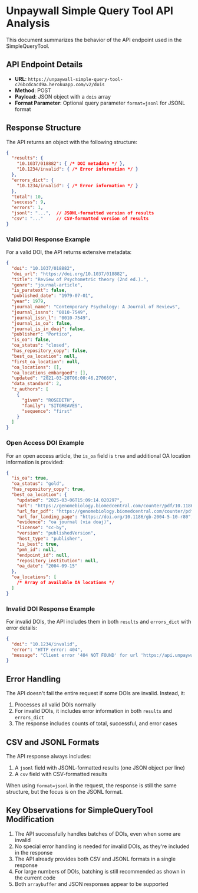 # Unpaywall Simple Query Tool API Analysis

This document summarizes the behavior of the API endpoint used in the SimpleQueryTool.

## API Endpoint Details

- **URL**: `https://unpaywall-simple-query-tool-c76bcdcacd9a.herokuapp.com/v2/dois`
- **Method**: POST
- **Payload**: JSON object with a `dois` array
- **Format Parameter**: Optional query parameter `format=jsonl` for JSONL format

## Response Structure

The API returns an object with the following structure:

```json
{
  "results": {
    "10.1037/018882": { /* DOI metadata */ },
    "10.1234/invalid": { /* Error information */ }
  },
  "errors_dict": {
    "10.1234/invalid": { /* Error information */ }
  },
  "total": 10,
  "success": 9,
  "errors": 1,
  "jsonl": "...",  // JSONL-formatted version of results
  "csv": "..."     // CSV-formatted version of results
}
```

### Valid DOI Response Example

For a valid DOI, the API returns extensive metadata:

```json
{
  "doi": "10.1037/018882",
  "doi_url": "https://doi.org/10.1037/018882",
  "title": "Review of Psychometric theory (2nd ed.).",
  "genre": "journal-article",
  "is_paratext": false,
  "published_date": "1979-07-01",
  "year": 1979,
  "journal_name": "Contemporary Psychology: A Journal of Reviews",
  "journal_issns": "0010-7549",
  "journal_issn_l": "0010-7549",
  "journal_is_oa": false,
  "journal_is_in_doaj": false,
  "publisher": "Portico",
  "is_oa": false,
  "oa_status": "closed",
  "has_repository_copy": false,
  "best_oa_location": null,
  "first_oa_location": null,
  "oa_locations": [],
  "oa_locations_embargoed": [],
  "updated": "2021-03-28T06:00:46.270660",
  "data_standard": 2,
  "z_authors": [
    {
      "given": "ROSEDITH",
      "family": "SITGREAVES",
      "sequence": "first"
    }
  ]
}
```

### Open Access DOI Example

For an open access article, the `is_oa` field is `true` and additional OA location information is provided:

```json
{
  "is_oa": true,
  "oa_status": "gold",
  "has_repository_copy": true,
  "best_oa_location": {
    "updated": "2025-03-06T15:09:14.020297",
    "url": "https://genomebiology.biomedcentral.com/counter/pdf/10.1186/gb-2004-5-10-r80",
    "url_for_pdf": "https://genomebiology.biomedcentral.com/counter/pdf/10.1186/gb-2004-5-10-r80",
    "url_for_landing_page": "https://doi.org/10.1186/gb-2004-5-10-r80",
    "evidence": "oa journal (via doaj)",
    "license": "cc-by",
    "version": "publishedVersion",
    "host_type": "publisher",
    "is_best": true,
    "pmh_id": null,
    "endpoint_id": null,
    "repository_institution": null,
    "oa_date": "2004-09-15"
  },
  "oa_locations": [
    /* Array of available OA locations */
  ]
}
```

### Invalid DOI Response Example

For invalid DOIs, the API includes them in both `results` and `errors_dict` with error details:

```json
{
  "doi": "10.1234/invalid",
  "error": "HTTP error: 404",
  "message": "Client error '404 NOT FOUND' for url 'https://api.unpaywall.org/10.1234/invalid?email=team%40ourresearch.org'\nFor more information check: https://developer.mozilla.org/en-US/docs/Web/HTTP/Status/404"
}
```

## Error Handling

The API doesn't fail the entire request if some DOIs are invalid. Instead, it:

1. Processes all valid DOIs normally
2. For invalid DOIs, it includes error information in both `results` and `errors_dict`
3. The response includes counts of total, successful, and error cases

## CSV and JSONL Formats

The API response always includes:

1. A `jsonl` field with JSONL-formatted results (one JSON object per line)
2. A `csv` field with CSV-formatted results 

When using `format=jsonl` in the request, the response is still the same structure, but the focus is on the JSONL format.

## Key Observations for SimpleQueryTool Modification

1. The API successfully handles batches of DOIs, even when some are invalid
2. No special error handling is needed for invalid DOIs, as they're included in the response
3. The API already provides both CSV and JSONL formats in a single response
4. For large numbers of DOIs, batching is still recommended as shown in the current code
5. Both `arraybuffer` and JSON responses appear to be supported
